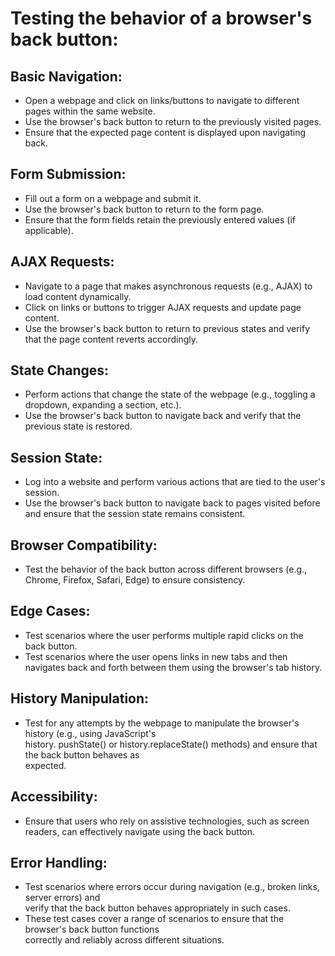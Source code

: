 # Testing the behavior of a browser's back button:
## Basic Navigation:

* Open a webpage and click on links/buttons to navigate to different pages within the same website.
* Use the browser's back button to return to the previously visited pages.
* Ensure that the expected page content is displayed upon navigating back.

## Form Submission:
* Fill out a form on a webpage and submit it.
* Use the browser's back button to return to the form page.
* Ensure that the form fields retain the previously entered values (if applicable).

## AJAX Requests:
* Navigate to a page that makes asynchronous requests (e.g., AJAX) to load content dynamically.
* Click on links or buttons to trigger AJAX requests and update page content.
* Use the browser's back button to return to previous states and verify that the page content reverts accordingly.

## State Changes:
* Perform actions that change the state of the webpage (e.g., toggling a dropdown, expanding a section, etc.).
* Use the browser's back button to navigate back and verify that the previous state is restored.

## Session State:
* Log into a website and perform various actions that are tied to the user's session.
* Use the browser's back button to navigate back to pages visited before and ensure that the session state remains consistent.

## Browser Compatibility:
* Test the behavior of the back button across different browsers (e.g., Chrome, Firefox, Safari, Edge) to ensure consistency.

## Edge Cases:
* Test scenarios where the user performs multiple rapid clicks on the back button.
* Test scenarios where the user opens links in new tabs and then navigates back and forth between them using the browser's tab history.

## History Manipulation:
* Test for any attempts by the webpage to manipulate the browser's history (e.g., using JavaScript's   
history. pushState() or history.replaceState() methods) and ensure that the back button behaves as   
expected.

## Accessibility:
* Ensure that users who rely on assistive technologies, such as screen readers, can effectively navigate using the back button.

## Error Handling:
* Test scenarios where errors occur during navigation (e.g., broken links, server errors) and   
verify that the back button behaves appropriately in such cases.
* These test cases cover a range of scenarios to ensure that the browser's back button functions   
correctly and reliably across different situations.